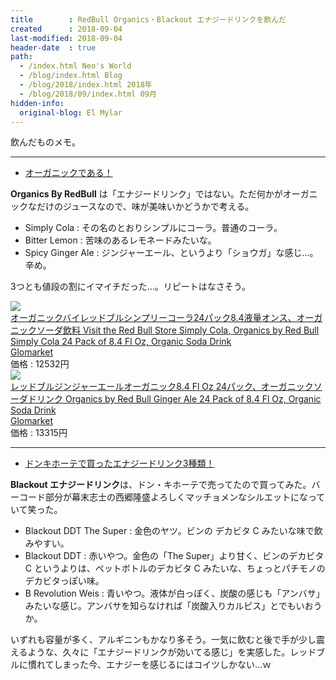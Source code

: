 ```yaml
---
title        : RedBull Organics・Blackout エナジードリンクを飲んだ
created      : 2018-09-04
last-modified: 2018-09-04
header-date  : true
path:
  - /index.html Neo's World
  - /blog/index.html Blog
  - /blog/2018/index.html 2018年
  - /blog/2018/09/index.html 09月
hidden-info:
  original-blog: El Mylar
---
```


飲んだものメモ。

-----

- [オーガニックである！](https://www.instagram.com/p/Bkz-dIxhakP/)

**Organics By RedBull** は「エナジードリンク」ではない。ただ何かがオーガニックなだけのジュースなので、味が美味いかどうかで考える。

- Simply Cola : その名のとおりシンプルにコーラ。普通のコーラ。
- Bitter Lemon : 苦味のあるレモネードみたいな。
- Spicy Ginger Ale : ジンジャーエール、というより「ショウガ」な感じ…。辛め。

3つとも値段の割にイマイチだった…。リピートはなさそう。

<div class="ad-rakuten">
  <div class="ad-rakuten-image">
    <a href="https://hb.afl.rakuten.co.jp/hgc/g00thrd2.waxyc9b0.g00thrd2.waxyd49c/?pc=https%3A%2F%2Fitem.rakuten.co.jp%2Fglomarket%2F10026231%2F&amp;m=http%3A%2F%2Fm.rakuten.co.jp%2Fglomarket%2Fi%2F10026231%2F">
      <img src="https://thumbnail.image.rakuten.co.jp/@0_mall/glomarket/cabinet/07178412/07752142/imgb07bfq2gtx0.jpg?_ex=128x128">
    </a>
  </div>
  <div class="ad-rakuten-info">
    <div class="ad-rakuten-title">
      <a href="https://hb.afl.rakuten.co.jp/hgc/g00thrd2.waxyc9b0.g00thrd2.waxyd49c/?pc=https%3A%2F%2Fitem.rakuten.co.jp%2Fglomarket%2F10026231%2F&amp;m=http%3A%2F%2Fm.rakuten.co.jp%2Fglomarket%2Fi%2F10026231%2F">オーガニックバイレッドブルシンプリーコーラ24パック8.4液量オンス、オーガニックソーダ飲料 Visit the Red Bull Store Simply Cola, Organics by Red Bull Simply Cola 24 Pack of 8.4 Fl Oz, Organic Soda Drink</a>
    </div>
    <div class="ad-rakuten-shop">
      <a href="https://hb.afl.rakuten.co.jp/hgc/g00thrd2.waxyc9b0.g00thrd2.waxyd49c/?pc=https%3A%2F%2Fwww.rakuten.co.jp%2Fglomarket%2F&amp;m=http%3A%2F%2Fm.rakuten.co.jp%2Fglomarket%2F">Glomarket</a>
    </div>
    <div class="ad-rakuten-price">価格 : 12532円</div>
  </div>
</div>

<div class="ad-rakuten">
  <div class="ad-rakuten-image">
    <a href="https://hb.afl.rakuten.co.jp/hgc/g00thrd2.waxyc9b0.g00thrd2.waxyd49c/?pc=https%3A%2F%2Fitem.rakuten.co.jp%2Fglomarket%2F10026065%2F&amp;m=http%3A%2F%2Fm.rakuten.co.jp%2Fglomarket%2Fi%2F10026065%2F">
      <img src="https://thumbnail.image.rakuten.co.jp/@0_mall/glomarket/cabinet/07178412/07849709/imgb07bfq79dc0.jpg?_ex=128x128">
    </a>
  </div>
  <div class="ad-rakuten-info">
    <div class="ad-rakuten-title">
      <a href="https://hb.afl.rakuten.co.jp/hgc/g00thrd2.waxyc9b0.g00thrd2.waxyd49c/?pc=https%3A%2F%2Fitem.rakuten.co.jp%2Fglomarket%2F10026065%2F&amp;m=http%3A%2F%2Fm.rakuten.co.jp%2Fglomarket%2Fi%2F10026065%2F">レッドブルジンジャーエールオーガニック8.4 Fl Oz 24パック、オーガニックソーダドリンク Organics by Red Bull Ginger Ale 24 Pack of 8.4 Fl Oz, Organic Soda Drink</a>
    </div>
    <div class="ad-rakuten-shop">
      <a href="https://hb.afl.rakuten.co.jp/hgc/g00thrd2.waxyc9b0.g00thrd2.waxyd49c/?pc=https%3A%2F%2Fwww.rakuten.co.jp%2Fglomarket%2F&amp;m=http%3A%2F%2Fm.rakuten.co.jp%2Fglomarket%2F">Glomarket</a>
    </div>
    <div class="ad-rakuten-price">価格 : 13315円</div>
  </div>
</div>

-----

- [ドンキホーテで買ったエナジードリンク3種類！](https://www.instagram.com/p/Blsm1dEhWhd/)

**Blackout エナジードリンク**は、ドン・キホーテで売ってたので買ってみた。バーコード部分が幕末志士の西郷隆盛よろしくマッチョメンなシルエットになっていて笑った。

- Blackout DDT The Super : 金色のヤツ。ビンの デカビタ C みたいな味で飲みやすい。
- Blackout DDT : 赤いやつ。金色の「The Super」より甘く、ビンのデカビタ C というよりは、ペットボトルのデカビタ C みたいな、ちょっとパチモノのデカビタっぽい味。
- B Revolution Weis : 青いやつ。液体が白っぽく、炭酸の感じも「アンバサ」みたいな感じ。アンバサを知らなければ「炭酸入りカルピス」とでもいおうか。

いずれも容量が多く、アルギニンもかなり多そう。一気に飲むと後で手が少し震えるような、久々に「エナジードリンクが効いてる感じ」を実感した。レッドブルに慣れてしまった今、エナジーを感じるにはコイツしかない…ｗ
